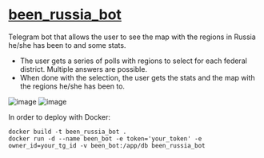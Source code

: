 # [been_russia_bot](https://t.me/been_regions_russia_bot)
Telegram bot that allows the user to see the map with the regions in Russia he/she has been to and some stats.

* The user gets a series of polls with regions to select for each federal district. Multiple answers are possible.  
* When done with the selection, the user gets the stats and the map with the regions he/she has been to.


![image](https://user-images.githubusercontent.com/104202715/204247374-2c6d4ede-295f-4a29-a687-9adcfc3f4539.png)
![image](https://user-images.githubusercontent.com/104202715/204247921-32c26647-3721-4f97-ba30-233d4725a5c8.png)

In order to deploy with Docker:
```
docker build -t been_russia_bot .
docker run -d --name been_bot -e token='your_token' -e owner_id=your_tg_id -v been_bot:/app/db been_russia_bot
```
